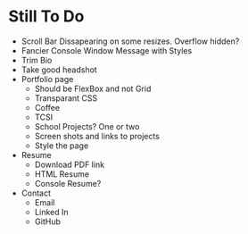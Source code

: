 # Still To Do

- Scroll Bar Dissapearing on some resizes. Overflow hidden?
- Fancier Console Window Message with Styles
- Trim Bio
- Take good headshot
- Portfolio page
    - Should be FlexBox and not Grid
    - Transparant CSS
    - Coffee
    - TCSI
    - School Projects? One or two
    - Screen shots and links to projects
    - Style the page
- Resume
    - Download PDF link
    - HTML Resume
    - Console Resume?
- Contact
    - Email
    - Linked In
    - GitHub